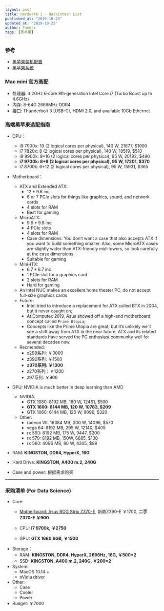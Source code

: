 ```yaml
---
layout: post
title: Hardware 1 - Hackintosh List
published_at: "2019-10-23"
updated_at: "2019-10-23"
author: Taners
tags: [黑苹果]
---
```


### 参考
- [黑苹果装机配置](https://osx.cx/retail.html)
- [黑苹果系统](https://osx.cx/macos-catalina-10-15-19a583.html)

### Mac mini 官方高配
- 处理器: 3.2GHz 6‑core 8th‑generation Intel Core i7 (Turbo Boost up to 4.6GHz)
- 内存: 8-64G 2666MHz DDR4
- 接口: Thunderbolt 3 (USB-C), HDMI 2.0, and available 10Gb Ethernet

### 高端黑苹果选配指南

- CPU：
  - i9 7900x: 10 (2 logical cores per physical), 140 W, 21877, $1000 
  - i7 7820x: 8 (2 logical cores per physical), 140 W, 18519, $510
  - i9 9900k: 8*16 (2 logical cores per physical), 95 W, 20192, $490
  - **i7 9700k: 8*8 (2 logical cores per physical), 95 W, 17201, $370**
  - i7 8700k: 6*12 (2 logical cores per physical), 95 W, 15931, $365

- Motherboard：
  - ATX and Extended ATX: 
    - $12*9.6$ inc
    - 6 or 7 PCIe slots for things like graphics, sound, and network cards
    - 4 slots for RAM
    - Best for gaming
  - MicroATX:
    - $9.6*9.6$ inc
    - 4 PCIe slots
    - 4 slots for RAM 
    - Case dimensions: You don’t want a case that also accepts ATX if you want to build something smaller. Also, some MicroATX cases are slightly wider than ATX-friendly mid-towers, so look carefully at the case dimensions.
    - Suitable for gaming
  - Mini-ITX:
    - $6.7*6.7$ inc
    - 1 PCIe slot for a graphics card
    - 2 slots for RAM
    - Hard for gaming
  - An Intel NUC makes an excellent home theater PC, do not accept full-size graphics cards
  - Future: 
    - Intel tried to introduce a replacement for ATX called BTX in 2004, but it never caught on; 
    - At Computex 2019, Asus showed off a high-end motherboard concept called `Prime Utopia`;
    - Concepts like the Prime Utopia are great, but it’s unlikely we’ll see a shift away from ATX in the near future. ATX and its related standards have served the PC enthusiast community well for several decades now. 
  - Recmended:
    - x299系列: ￥3000
    - z390系列: ￥1500
    - **z370系列: ￥1300**
    - z270系列：￥1200
    - z97系列: ￥900
- GPU: NVIDIA is much better in deep learning than AMD
  - NVIDIA: 
    - GTX 1080: 8192 MB, 180 W, 12461, $500
    - **GTX 1660: 6144 MB, 120 W, 10783, $209**
    - GTX 1060: 6144 MB, 120 W, 9096, $320
  - Other:
    - radeon VII: 16384 MB, 300 W, 14096, $570
    - vega 64: 8192 MB, 295 W, 12140, $405
    - rx 590: 8192 MB, 175 W, 9447, $200
    - rx 570: 8192 MB, 150W, 6885, $130
    - rx 560: 4096 MB, 80 W, 4305, $99 
- RAM: **KINGSTON, DDR4, HyperX, 16G**
- Hard Drive: **KINGSTON, A400 m.2, 240G**
- Case and power: 根据需求购买

---

### 采购清单 (For Data Science)

- Core:
  - [Motherboard: Asus ROG Strix Z370-E](https://www.asus.com/us/Motherboards/ROG-STRIX-Z370-E-GAMING/), 新款Z390-E ￥1700, **二手Z370-E ￥900**

  - CPU: **i7 9700k, ￥2750**
  - GPU: **GTX 1660 6GB, ￥1500**
- Storage：
  - RAM: **KINGSTON, DDR4, HyperX, 2666Hz, 16G, ￥500*2**
  - SSD: **KINGSTON, A400 m.2, 240G, ￥200*2**
- System:
  - MacOS 10.14 + 
  - [nVidia driver](https://hackintosher.com/guides/get-nvidia-graphic-cards-working-hackintosh/)
- Other:
  - Case
  - Cooler
  - Power
- Budget: ￥7000
